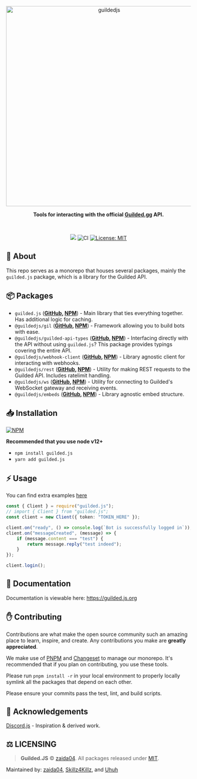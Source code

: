 <div align="center">
    <img src="https://raw.githubusercontent.com/guildedjs/guilded.js-next/main/static/readme-header.png" width="546" alt="guildedjs"/>
    <p><b>Tools for interacting with the official <a href="https://www.guilded.gg/">Guilded.gg</a> API.</b></p>  
    <br />
    <p>
        <a href="https://www.guilded.gg/i/k1ber4Jp"><img src="https://guilded.nico.engineer/shields/i/k1ber4Jp?style=flat"></a>
        <img src="https://github.com/guildedjs/guilded.js/actions/workflows/ci.yml/badge.svg" alt="CI">
        <a href="https://opensource.org/licenses/MIT"><img src="https://img.shields.io/badge/License-MIT-yellow.svg" alt="License: MIT"></a><br>
    </p>
</div>

## 📝 About

This repo serves as a monorepo that houses several packages, mainly the `guilded.js` package, which is a library for the Guilded API.

## 📦 Packages

-   `guilded.js` (**[GitHub](https://github.com/guildedjs/guilded.js/tree/main/packages/guilded.js#readme), [NPM](https://www.npmjs.com/package/guilded.js)**) - Main library that ties everything together. Has additional logic for caching.
-   `@guildedjs/gil` (**[GitHub](https://github.com/guildedjs/guilded.js/tree/main/packages/gil#readme), [NPM](https://www.npmjs.com/package/@guildedjs/gil)**) - Framework allowing you to build bots with ease.
-   `@guildedjs/guilded-api-types` (**[GitHub](https://github.com/guildedjs/guilded.js/tree/main/packages/guilded-api-typings#readme), [NPM](https://www.npmjs.com/package/@guildedjs/guilded-api-typings)**) - Interfacing directly with the API without using `guilded.js`? This package provides typings covering the entire API.
-   `@guildedjs/webhook-client` (**[GitHub](https://github.com/guildedjs/guilded.js/tree/main/packages/webhook-client#readme), [NPM](https://www.npmjs.com/package/@guildedjs/webhook-client)**) - Library agnostic client for interacting with webhooks.
-   `@guildedjs/rest` (**[GitHub](https://github.com/guildedjs/guilded.js/tree/main/packages/rest#readme), [NPM](https://www.npmjs.com/package/@guildedjs/rest)**) - Utility for making REST requests to the Guilded API. Includes ratelimit handling.
-   `@guildedjs/ws` (**[GitHub](https://github.com/guildedjs/guilded.js/tree/main/packages/ws#readme), [NPM](https://www.npmjs.com/package/@guildedjs/ws)**) - Utility for connecting to Guilded's WebSocket gateway and receiving events.
-   `@guildedjs/embeds` (**[GitHub](https://github.com/guildedjs/guilded.js/tree/main/packages/embeds#readme), [NPM](https://www.npmjs.com/package/@guildedjs/embeds)**) - Library agnostic embed structure.

## 📥 Installation

<a href="https://npmjs.org/package/guilded.js"><img src="https://nodei.co/npm/guilded.js.png" alt="NPM"></a>

**Recommended that you use node v12+**

-   `npm install guilded.js`
-   `yarn add guilded.js`

## ⚡ Usage

You can find extra examples [here](https://github.com/guildedjs/examples/tree/main/examples)

```ts
const { Client } = require("guilded.js");
// import { Client } from "guilded.js";
const client = new Client({ token: "TOKEN_HERE" });

client.on("ready", () => console.log(`Bot is successfully logged in`));
client.on("messageCreated", (message) => {
    if (message.content === "test") {
        return message.reply("test indeed");
    }
});

client.login();
```

## 📃 Documentation

Documentation is viewable here: https://guilded.js.org

<!--END GETTING STARTED-->

## ✋ Contributing

Contributions are what make the open source community such an amazing place to learn, inspire, and create. Any contributions you make are **greatly appreciated**.

We make use of [PNPM](https://pnpm.io/) and [Changeset](https://github.com/changesets/changesets) to manage our monorepo. It's recommended that if you plan on contributing, you use these tools.

Please run `pnpm install -r` in your local environment to properly locally symlink all the packages that depend on each other.

Please ensure your commits pass the test, lint, and build scripts.

## 🤝 Acknowledgements

[Discord.js](https://github.com/discordjs/discord.js) - Inspiration & derived work.

## ⚖️ LICENSING

> **Guilded.JS** © [zaida04](https://github.com/zaida04). All packages released under [MIT](https://github.com/guildedjs/guilded.js/blob/main/LICENSE).

Maintained by: [zaida04](https://github.com/zaida04), [Skillz4Killz](https://github.com/Skillz4Killz), and [Uhuh](https://github.com/Uhuh)

